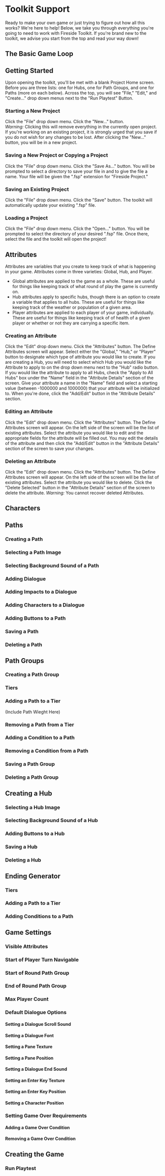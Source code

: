 # Toolkit Support
Ready to make your own game or just trying to figure out how all this works? We're here to help!
Below, we take you through everything you're going to need to work with Fireside Toolkit.
If you're brand new to the toolkit, we advise you start from the top and read your way down!

## The Basic Game Loop

## Getting Started
Upon opening the toolkit, you'll be met with a blank Project Home screen. Before you are three
lists: one for Hubs, one for Path Groups, and one for Paths (more on each below). Across the top, 
you will see "File," "Edit," and "Create..." drop down menus next to the "Run Playtest" Button.

### Starting a New Project
Click the "File" drop down menu. Click the "New..." button.<br>
_Warning:_ Clicking this will remove everything in the currently open project. 
If you're working on an existing project, it is strongly urged that you save if 
you do not wish for any changes to be lost. After clicking the "New..." button, 
you will be in a new project.

### Saving a New Project or Copying a Project
Click the "File" drop down menu. Click the "Save As..." button. You will be prompted to select a 
directory to save your file in and to give the file a name. Your file will be given the ".fsp"
extension for "Fireside Project."

### Saving an Existing Project
Click the "File" drop down menu. Click the "Save" button. The toolkit will automatically update
your existing ".fsp" file.

### Loading a Project
Click the "File" drop down menu. Click the "Open..." button. You will be prompted to select the
directory of your desired ".fsp" file. Once there, select the file and the toolkit will open the
project!

## Attributes
Attributes are variables that you create to keep track of what is happening in your game. Attributes
come in three varieties: Global, Hub, and Player. 
- Global attributes are applied to the game as a whole. These are useful for things like keeping track of what round of play the game is currently on.
- Hub attributes apply to specific hubs, though there is an option to create a variable that applies to all hubs. These are useful for things like keeping track of the weather or population of a given area.
- Player attributes are applied to each player of your game, individually. These are useful for things like keeping track of of health of a given player or whether or not they are carrying a specific item.

### Creating an Attribute
Click the "Edit" drop down menu. Click the "Attributes" button. The Define Attributes screen will
appear. Select either the "Global," "Hub," or "Player" button to designate which type of attribute
you would like to create. If you are creating a Hub, you will need to select which Hub you would like
the Attribute to apply to on the drop down menu next to the "Hub" radio button. If you would like the
attribute to apply to all Hubs, check the "Apply to All Hubs" box under the "Name" field in the 
"Attribute Details" section of the screen. Give your attribute a name in the "Name" field and select
a starting value (between -1000000 and 1000000) that your attribute will be initialized to. When you're
done, click the "Add/Edit" button in the "Attribute Details" section.

### Editing an Attribute
Click the "Edit" drop down menu. Click the "Attributes" button. The Define Attributes screen will
appear. On the left side of the screen will be the list of existing attributes. Select the attribute 
you would like to edit and the appropriate fields for the attribute will be filled out. You may edit 
the details of the attribute and then click the "Add/Edit" button in the "Attribute Details" section 
of the screen to save your changes.

### Deleting an Attribute
Click the "Edit" drop down menu. Click the "Attributes" button. The Define Attributes screen will
appear. On the left side of the screen will be the list of existing attributes. Select the attribute
you would like to delete. Click the "Delete Selected" button in the "Attribute Details" section of
the screen to delete the attribute. _Warning:_ You cannot recover deleted Attributes.

## Characters

## Paths
### Creating a Path

### Selecting a Path Image

### Selecting Background Sound of a Path

### Adding Dialogue

### Adding Impacts to a Dialogue

### Adding Characters to a Dialogue

### Adding Buttons to a Path

### Saving a Path

### Deleting a Path

## Path Groups
### Creating a Path Group

### Tiers

### Adding a Path to a Tier
(Include Path Wieght Here)

### Removing a Path from a Tier

### Adding a Condition to a Path

### Removing a Condition from a Path

### Saving a Path Group

### Deleting a Path Group

## Creating a Hub
### Selecting a Hub Image

### Selecting Background Sound of a Hub

### Adding Buttons to a Hub

### Saving a Hub

### Deleting a Hub


## Ending Generator
### Tiers

### Adding a Path to a Tier

### Adding Conditions to a Path


## Game Settings
### Visible Attributes

### Start of Player Turn Navigable

### Start of Round Path Group

### End of Round Path Group

### Max Player Count


### Default Dialogue Options
#### Setting a Dialogue Scroll Sound

#### Setting a Dialogue Font

#### Setting a Pane Texture

#### Setting a Pane Position

#### Setting a Dialogue End Sound

#### Setting an Enter Key Texture

#### Setting an Enter Key Position

#### Setting a Character Position


### Setting Game Over Requirements
#### Adding a Game Over Condition

#### Removing a Game Over Condition

## Creating the Game
### Run Playtest

